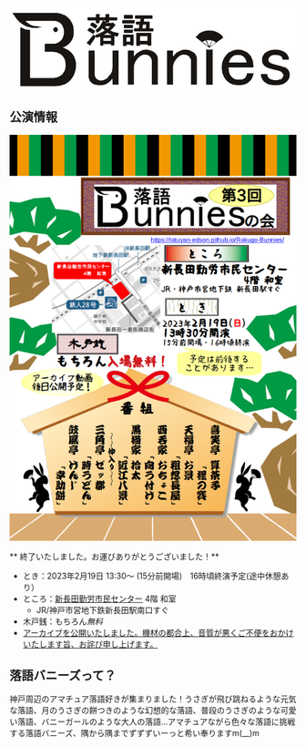 ![落語バニーズ](./img/Logo.png "落語バニーズ")

## 公演情報

![第3回落語バニーズの会](./img/Chirashi/Third.png "第3回落語バニーズの会")


** 終了いたしました。お運びありがとうございました！**

* とき：2023年2月19日 13:30〜 (15分前開場)　16時頃終演予定(途中休憩あり）
* ところ：[新長田勤労市民センター](https://www.kobe-kinrou.jp/shisetsu/shinnagata/) 4階 和室
  * JR/神戸市営地下鉄新長田駅南口すぐ
* 木戸銭：もちろん*無料*
* [アーカイブを公開いたしました。機材の都合上、音質が悪くご不便をおかけいたします旨、お詫び申し上げます。](https://youtube.com/playlist?list=PLvqA8nD_0MQAhLZ_Q0Imd0Cp8WAX04Kp4)

## 落語バニーズって？

神戸周辺のアマチュア落語好きが集まりました！うさぎが飛び跳ねるような元気な落語、月のうさぎの餅つきのような幻想的な落語、普段のうさぎのような可愛い落語、バニーガールのような大人の落語…アマチュアながら色々な落語に挑戦する落語バニーズ、隅から隅までずずずいーっと希い奉りますm(__)m
